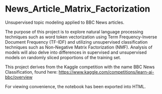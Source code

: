# News_Article_Matrix_Factorization

Unsupervised topic modeling applied to BBC News articles.

The purpose of this project is to explore natural language processing techniques such as word token vectorization using Term Frequency-Inverse Document Frequency (TF-IDF) and utilizing unsupervised classification techniques such as Non-Negative Matrix Factorization (NMF). Analysis of models will also delve into differences in supervised and unsupervised models on randomly sliced proportions of the training set.

This project derives from the Kaggle competition with the name BBC News Classification, found here: https://www.kaggle.com/competitions/learn-ai-bbc/overview

For viewing convenience, the notebook has been exported into HTML.